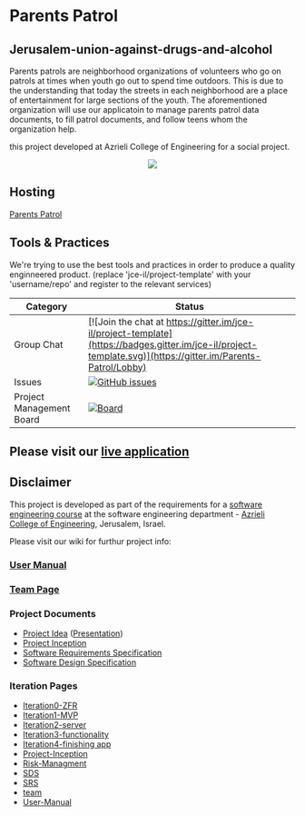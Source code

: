 # Parents Patrol
## Jerusalem-union-against-drugs-and-alcohol

Parents patrols are neighborhood organizations of volunteers who go on patrols at times when youth go out to spend time outdoors. 
This is due to the understanding that today the streets in each neighborhood are a place of entertainment for large sections of the youth.
The aforementioned organization will use our applicatoin to manage parents patrol data documents, to fill patrol documents, and follow  teens whom the organization help. 

this project developed at Azrieli College of Engineering for a social project.

<p align="center">
 <!-- <img src="http://static.wixstatic.com/media/00de82_2038740ff78f497c8cc89cd7a564926b.png/v1/fill/w_291,h_115,al_c,usm_0.66_1.00_0.01/00de82_2038740ff78f497c8cc89cd7a564926b.png">
 </br>-->
   <img src="https://github.com/ShiraCahen/Parents-Patrol/blob/master/pic/logo.jpg">
   
</p>

## Hosting
 [Parents Patrol](https://parents-patrol.firebaseapp.com/)

## Tools & Practices
We're trying to use the best tools and practices in order to produce a quality enginneered product.
(replace 'jce-il/project-template' with your 'username/repo' and register to the relevant services)

|Category|Status|
|---|---|
| Group Chat | [![Join the chat at https://gitter.im/jce-il/project-template](https://badges.gitter.im/jce-il/project-template.svg)](https://gitter.im/Parents-Patrol/Lobby) |
| Issues | [![GitHub issues](https://img.shields.io/github/issues/badges/shields.svg)](https://github.com/ShiraCahen/Parents-Patrol/issues)|
| Project Management Board| [![Board](https://github.com/ShiraCahen/Parents-Patrol/blob/master/pic/Project-board-orange.svg)](https://github.com/ShiraCahen/Parents-Patrol/projects/1)|


## Please visit our [live application](https://parents-patrol.firebaseapp.com/)



## Disclaimer
This project is developed as part of the requirements for a [software engineering course](https://github.com/jce-il/se-class/wiki) at the software engineering department - [Azrieli College of Engineering](http://www.jce.ac.il/), Jerusalem, Israel.

Please visit our wiki for furthur project info: 

### [User Manual](../../wiki/user-manual)

### [Team Page](../../wiki/team)

### Project Documents
- [Project Idea](http://www.igudjr.org.il/) ([Presentation](http://www.igudjr.org.il/))
- [Project Inception](../../wiki/inception)
- [Software Requirements Specification](../../wiki/srs)
- [Software Design Specification](../../wiki/sds)

### Iteration Pages

* [Iteration0-ZFR](https://github.com/ShiraCahen/Parents-Patrol/wiki/Iteration-0-ZFR)
* [Iteration1-MVP](https://github.com/ShiraCahen/Parents-Patrol/wiki/iteration-1-MVP)
* [Iteration2-server](https://github.com/ShiraCahen/Parents-Patrol/wiki/Iteration-2-----server)
* [Iteration3-functionality](https://github.com/ShiraCahen/Parents-Patrol/wiki/iteration-3---functionality)
* [Iteration4-finishing app](https://github.com/ShiraCahen/Parents-Patrol/wiki/iteration-4-finishing-the-app)
* [Project-Inception](https://github.com/ShiraCahen/Parents-Patrol/wiki/Project-Inception)
* [Risk-Managment](https://github.com/ShiraCahen/Parents-Patrol/wiki/Risk-Managment)
* [SDS](https://github.com/ShiraCahen/Parents-Patrol/wiki/SDS)
* [SRS](https://github.com/ShiraCahen/Parents-Patrol/wiki/SRS)
* [team](https://github.com/ShiraCahen/Parents-Patrol/wiki/Team)
* [User-Manual](https://github.com/ShiraCahen/Parents-Patrol/wiki/User-Manual)




